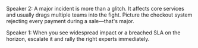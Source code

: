 Speaker 2: A major incident is more than a glitch. It affects core services and usually drags multiple teams into the fight. Picture the checkout system rejecting every payment during a sale—that's major.

Speaker 1: When you see widespread impact or a breached SLA on the horizon, escalate it and rally the right experts immediately.
